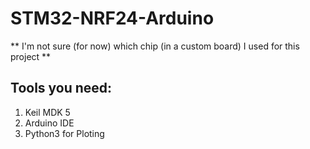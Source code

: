 # STM32-NRF24-Arduino

** I'm not sure (for now) which chip (in a custom board) I used for this project **

## Tools you need:
1. Keil MDK 5
2. Arduino IDE
3. Python3 for Ploting
